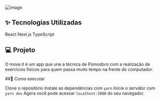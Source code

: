 ![image](https://user-images.githubusercontent.com/44211093/123355143-70f7b200-d53b-11eb-9980-a43c3d3ed7b8.png)

## ✨ Tecnologias Utilizadas

React
Next.js
TypeScript

## 💻 Projeto

O move.it é um app que une a técnica de Pomodoro com a realização de exercícios físicos para quem passa muito tempo na frente do computador.

##🚀 Como executar

Clone o repositório
Instale as dependências com `yarn`
Inicie o servidor com `yarn dev`
Agora você pode acessar `localhost:3000` do seu navegador.

